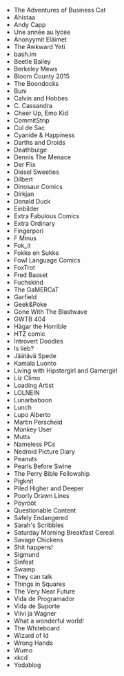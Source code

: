 - The Adventures of Business Cat
- Ahistaa
- Andy Capp
- Une année au lycée
- Anonyymit Eläimet
- The Awkward Yeti
- bash.im
- Beetle Bailey
- Berkeley Mews
- Bloom County 2015
- The Boondocks
- Buni
- Calvin and Hobbes
- C. Cassandra
- Cheer Up, Emo Kid
- CommitStrip
- Cul de Sac
- Cyanide & Happiness
- Darths and Droids
- Deathbulge
- Dennis The Menace
- Der Flix
- Diesel Sweeties
- Dilbert
- Dinosaur Comics
- Dirkjan
- Donald Duck
- Einbilder
- Extra Fabulous Comics
- Extra Ordinary
- Fingerpori
- F Minus
- Fok_it
- Fokke en Sukke
- Fowl Language Comics
- FoxTrot
- Fred Basset
- Fuchskind
- The GaMERCaT
- Garfield
- Geek&Poke
- Gone With The Blastwave
- GWTB 404
- Hägar the Horrible
- HTZ comic
- Introvert Doodles
- Is lieb?
- Jäätävä Spede
- Kamala Luonto
- Living with Hipstergirl and Gamergirl
- Liz Climo
- Loading Artist
- LOLNEIN
- Lunarbaboon
- Lunch
- Lupo Alberto
- Martin Perscheid
- Monkey User
- Mutts
- Nameless PCs
- Nedroid Picture Diary
- Peanuts
- Pearls Before Swine
- The Perry Bible Fellowship
- Pigknit
- Piled Higher and Deeper
- Poorly Drawn Lines
- Pöyrööt
- Questionable Content
- Safely Endangered
- Sarah's Scribbles
- Saturday Morning Breakfast Cereal
- Savage Chickens
- Shit happens!
- Sigmund
- Sinfest
- Swamp
- They can talk
- Things in Squares
- The Very Near Future
- Vida de Programador
- Vida de Suporte
- Viivi ja Wagner
- What a wonderful world!
- The Whiteboard
- Wizard of Id
- Wrong Hands
- Wumo
- xkcd
- Yodablog
